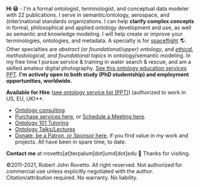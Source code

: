 **Hi :smiley:** - I'm a formal ontologist, terminologist, and conceptual data modeler with 22 publications. I serve in semantic/ontology, aerospace, and (inter)national standards organizations. I can help **clarify complex concepts** in formal, philosophical and applied ontology development and use, as well as semantic and knowledge modeling. I will help create or improve your terminologies, ontologies, and metadata. A specialty is for [spaceflight](https://ontospace.wordpress.com) :earth_americas:. Other specialties are _abstract (or foundational/upper) ontology_, and _[ethical](https://github.com/rrovetto/Ethical-Ontology-Development), methodological, and foundational topics_ in ontology/semantic modeling. In my free time I pursue service & training in water search & rescue, and am a skilled amateur digital photography. [See this ontology education services PPT](https://www.slideshare.net/RobertRovetto/ontology-courses-education). **I'm actively open to both study (PhD studentship) and employment opportunities, worldwide.**

**Available for Hire** ([see ontology service list (PPT)](https://www.slideshare.net/RobertRovetto/ontology-services-238070099)) (authorized to work in US, EU, UK)**.
* [Ontology consulting](https://tinyurl.com/34u9w6wx)
* [Purchase services here](https://tinyurl.com/yas7trzy), or [Schedule a Meeting here](http://my.setmore.com/bookingpage/f18db686-98bb-41dd-9097-35218b2a1091/services/sb83f723d7838e4484783cc5a1c675f0e6eedf99d).
* [Ontology 101 Tutoring](http://my.setmore.com/bookingpage/f18db686-98bb-41dd-9097-35218b2a1091/services/s7f4dbc7d873cce380b7f73062d5d72f619fe042a)
* [Ontology Talks/Lectures](http://my.setmore.com/bookingpage/f18db686-98bb-41dd-9097-35218b2a1091/services/s218822e77fee416ed3085be8eda045d6015d6d24)
* [Donate, be a Patron, or Sponsor here](https://gogetfunding.com/knowledge-organization-services-ontology-terminology-metadata-concept-analysis/), if you find value in my work and projects. All have been in spare time, to date.

**Contact me** at rrovetto[at]terpalum[dot]umd[dot]edu 💬  Thanks for visiting.

©2011-2021, Robert John Rovetto. All right reserved. 
Not authorized for commercial use unless explicitly negotiated with the author. Citation/attribution required. No warranty. No liability.

<!--
**rrovetto/rrovetto** is a ✨ _special_ ✨ repository because its `README.md` (this file) appears on your GitHub profile.

Here are some ideas to get you started:

- 🔭 I’m currently working on ...
- 🌱 I’m currently learning ...
- 👯 I’m looking to collaborate on ...
- 🤔 I’m looking for help with ...
- 💬 Ask me about ...
- 📫 How to reach me: ...
- 😄 Pronouns: ...
- ⚡ Fun fact: ...
- 👋
-->
